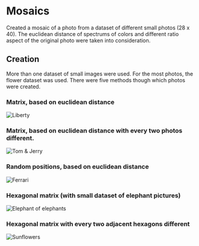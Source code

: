 
# Mosaics
Created a mosaic of a photo from a dataset of different small photos (28 x 40).
The euclidean distance of spectrums of colors and different ratio aspect of the original photo were taken into consideration.

## Creation
More than one dataset of small images were used. For the most photos, the flower dataset was used.
There were five methods though which photos were created.

### Matrix, based on euclidean distance 
![Liberty](./photos/mozaic_liberty_caroiaj_75.png)

### Matrix, based on euclidean distance with every two photos different.

![Tom & Jerry](./photos/mozaic_tomJerry_caroiaj_distincte.png)

### Random positions, based on euclidean distance

![Ferrari](./photos/mozaic_ferrari_aleator_50.png)

### Hexagonal matrix (with small dataset of elephant pictures)

![Elephant of elephants](./photos/mozaic_elephant_hexagon.jpg)


### Hexagonal matrix with every two adjacent hexagons different 

![Sunflowers](./photos/mozaic_sunflower_hexagoane_diferite.jpg)
